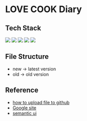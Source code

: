 <!--
阿 就 開店了🥲


阿 還沒好


阿 還不會架網站🥲🥲🥲


阿 還不會用github


繼續煩hibana2077


https://ithelp.ithome.com.tw/articles/10191301


可能要用google協作平台😭


https://sites.google.com/gm.nttu.edu.tw/nttusmile/%E8%88%87%E6%88%91%E5%80%91%E8%81%AF%E7%B5%A1?authuser=1


好像有料歐https://semantic-ui.com/elements/button.html#loading

煩hibana2077

-->
# LOVE COOK Diary

## Tech Stack

![](https://img.shields.io/badge/HTML5-E34F26?style=flat&logo=HTML5&logoColor=white)
![](https://img.shields.io/badge/CSS3-1572B6?style=flat&logo=CSS3&logoColor=white)
![](https://img.shields.io/badge/JavaScript-F7DF1E?style=flat&logo=JavaScript&logoColor=black)
![](https://img.shields.io/badge/Bootstrap-563D7C?style=flat&logo=Bootstrap&logoColor=white)
![](https://img.shields.io/badge/jQuery-0769AD?style=flat&logo=jQuery&logoColor=white)


## File Structure

- new -> latest version
- old -> old version </br>


## Reference

- [how to upload file to github](https://ithelp.ithome.com.tw/articles/10191301)
- [Google site](https://sites.google.com/gm.nttu.edu.tw/nttusmile/%E8%88%87%E6%88%91%E5%80%91%E8%81%AF%E7%B5%A1?authuser=1)
- [semantic ui](https://semantic-ui.com/elements/button.html#loading)


